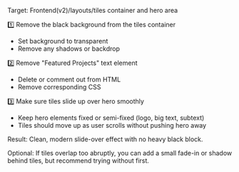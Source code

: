 Target: Frontend(v2)/layouts/tiles container and hero area

1️⃣ Remove the black background from the tiles container
- Set background to transparent
- Remove any shadows or backdrop

2️⃣ Remove "Featured Projects" text element
- Delete or comment out from HTML
- Remove corresponding CSS

3️⃣ Make sure tiles slide up over hero smoothly
- Keep hero elements fixed or semi-fixed (logo, big text, subtext)
- Tiles should move up as user scrolls without pushing hero away

Result: Clean, modern slide-over effect with no heavy black block.

Optional: If tiles overlap too abruptly, you can add a small fade-in or shadow behind tiles, but recommend trying without first.
